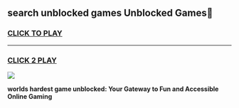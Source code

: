 
## search unblocked games Unblocked Games👋
<h3>
<a href="https://premium.freeplayer.one?title=search_unblocked_games&ref=16F">CLICK TO PLAY</a></h3>
<hr>

<h3>
<a href="https://premium.freeplayer.one?title=search_unblocked_games&ref=16F">CLICK 2 PLAY</a>
  
</h3>

<a href="https://premium.freeplayer.one?title=search_unblocked_games&ref=16F/"><img src="https://clearcache.store/games.png"></a>


**worlds hardest game unblocked: Your Gateway to Fun and Accessible Online Gaming**
